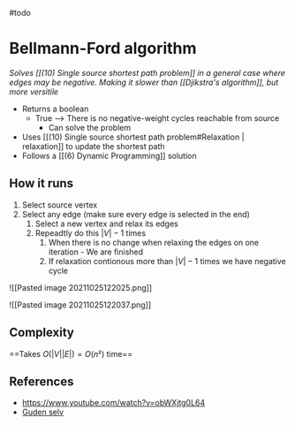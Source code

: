 #todo 

# Bellmann-Ford algorithm
*Solves [[(10) Single source shortest path problem]] in a general case where edges may be negative. Making it slower than [[Djikstra's algorithm]], but more versitile*
- Returns a boolean
	- True --> There is no negative-weight cycles reachable from source
		- Can solve the problem
- Uses [[(10) Single source shortest path problem#Relaxation | relaxation]] to update the shortest path
- Follows a [[(6) Dynamic Programming]] solution


## How it runs
1. Select source vertex
2. Select any edge (make sure every edge is selected in the end)
	1. Select a new vertex and relax its edges
	2. Repeadtly do this $|V|-1$ times
		1. When there is no change when relaxing the edges on one iteration - We are finished
		3. If relaxation contionous more than $|V|-1$ times we have negative cycle


![[Pasted image 20211025122025.png]]

![[Pasted image 20211025122037.png]]

## Complexity
==Takes $O(|V||E|)=O(n²)$ time==
## References
- https://www.youtube.com/watch?v=obWXjtg0L64
- [Guden selv](https://www.youtube.com/watch?v=FtN3BYH2Zes&t=7s)